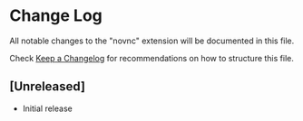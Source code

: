 # Change Log

All notable changes to the "novnc" extension will be documented in this file.

Check [Keep a Changelog](http://keepachangelog.com/) for recommendations on how to structure this file.

## [Unreleased]

- Initial release